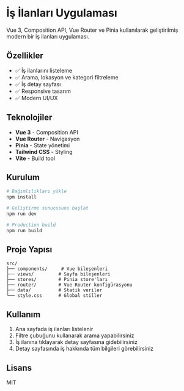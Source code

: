 # İş İlanları Uygulaması

Vue 3, Composition API, Vue Router ve Pinia kullanılarak geliştirilmiş modern bir iş ilanları uygulaması.

## Özellikler

- ✅ İş ilanlarını listeleme
- ✅ Arama, lokasyon ve kategori filtreleme
- ✅ İş detay sayfası
- ✅ Responsive tasarım
- ✅ Modern UI/UX

## Teknolojiler

- **Vue 3** - Composition API
- **Vue Router** - Navigasyon
- **Pinia** - State yönetimi
- **Tailwind CSS** - Styling
- **Vite** - Build tool

## Kurulum

```bash
# Bağımlılıkları yükle
npm install

# Geliştirme sunucusunu başlat
npm run dev

# Production build
npm run build
```

## Proje Yapısı

```
src/
├── components/     # Vue bileşenleri
├── views/         # Sayfa bileşenleri
├── stores/        # Pinia store'ları
├── router/        # Vue Router konfigürasyonu
├── data/          # Statik veriler
└── style.css      # Global stiller
```

## Kullanım

1. Ana sayfada iş ilanları listelenir
2. Filtre çubuğunu kullanarak arama yapabilirsiniz
3. İş ilanına tıklayarak detay sayfasına gidebilirsiniz
4. Detay sayfasında iş hakkında tüm bilgileri görebilirsiniz

## Lisans

MIT 